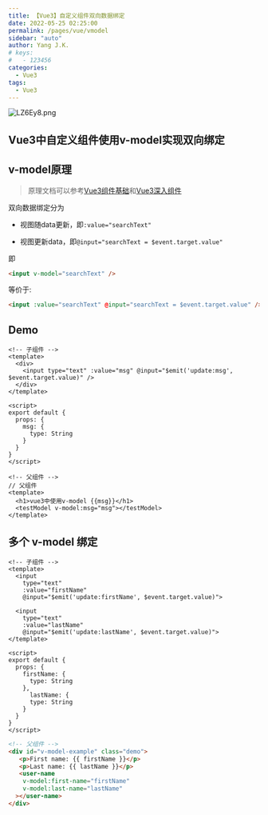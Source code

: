 ```yaml
---
title: 【Vue3】自定义组件双向数据绑定
date: 2022-05-25 02:25:00
permalink: /pages/vue/vmodel
sidebar: "auto"
author: Yang J.K.
# keys:
#   - 123456
categories:
  - Vue3
tags:
  - Vue3 
---
```


![LZ6Ey8.png](https://s6.jpg.cm/2022/05/22/LZ6Ey8.png)

<!-- more -->
## Vue3中自定义组件使用v-model实现双向绑定

## v-model原理

> 原理文档可以参考[Vue3组件基础](https://v3.cn.vuejs.org/guide/component-basics.html#%E5%9C%A8%E7%BB%84%E4%BB%B6%E4%B8%8A%E4%BD%BF%E7%94%A8-v-model)和[Vue3深入组件](https://v3.cn.vuejs.org/guide/component-custom-events.html#v-model-%E5%8F%82%E6%95%B0)

双向数据绑定分为

- 视图随data更新，即`:value="searchText"`

- 视图更新data，即`@input="searchText = $event.target.value"`

即

```html
<input v-model="searchText" />
```

等价于:

```html
<input :value="searchText" @input="searchText = $event.target.value" />
```

## Demo

```vue
<!-- 子组件 -->
<template>
  <div>
    <input type="text" :value="msg" @input="$emit('update:msg', $event.target.value)" />
  </div>
</template>

<script>
export default {
  props: {
    msg: {
      type: String
    }
  }
}
</script>
```

```vue
<!-- 父组件 -->
// 父组件
<template>
  <h1>vue3中使用v-model {{msg}}</h1>
  <testModel v-model:msg="msg"></testModel>
</template>
```

## 多个 v-model 绑定

```vue
<!-- 子组件 -->
<template>
  <input 
    type="text"
    :value="firstName"
    @input="$emit('update:firstName', $event.target.value)">

  <input
    type="text"
    :value="lastName"
    @input="$emit('update:lastName', $event.target.value)">
</template>

<script>
export default {
  props: {
    firstName: {
      type: String
    },
      lastName: {
      type: String
    }
  }
}
</script>
```

```html
<!-- 父组件 -->
<div id="v-model-example" class="demo">
   <p>First name: {{ firstName }}</p>
   <p>Last name: {{ lastName }}</p>
   <user-name
    v-model:first-name="firstName"
    v-model:last-name="lastName"
  ></user-name>
</div>
```
